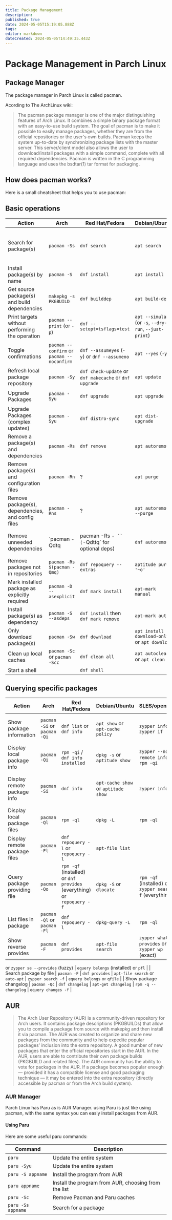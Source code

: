 ```yaml
---
title: Package Management
description: 
published: true
date: 2024-05-05T15:19:05.888Z
tags: 
editor: markdown
dateCreated: 2024-05-05T14:49:35.443Z
---
```


# Package Management in Parch Linux

## Package Manager

The package manager in Parch Linux is called pacman.

Acording to The ArchLinux wiki:

>The pacman package manager is one of the major distinguishing features of Arch Linux. It combines a simple binary package format with an easy-to-use build system. The goal of pacman is to make it possible to easily manage packages, whether they are from the official repositories or the user's own builds.
Pacman keeps the system up-to-date by synchronizing package lists with the master server. This server/client model also allows the user to download/install packages with a simple command, complete with all required dependencies.
Pacman is written in the C programming language and uses the bsdtar(1) tar format for packaging.


## How does pacman works?

Here is a small cheatsheet that helps you to use pacman:

## Basic operations

| Action | Arch | Red Hat/Fedora | Debian/Ubuntu | SLES/openSUSE | Gentoo |
|--------|------|-----------------|----------------|-----------------|--------|
| Search for package(s) | `pacman -Ss` | `dnf search` | `apt search` | `zypper search` or `zypper se [-s]` | `emerge --search` (`-s`) or `emerge --searchdesc` (`-S`) |
| Install package(s) by name | `pacman -S` | `dnf install` | `apt install` | `zypper install` or `zypper in` | `emerge` |
| Get source package(s) and build dependencies | `makepkg -s PKGBUILD` | `dnf builddep` | `apt build-dep` | `zypper source-install` (`zypper si`) or `zypper install -d` | `emerge`, or explicitly `emerge --with-bdeps` |
| Print targets without performing the operation | `pacman --print` (or `-p`) | `dnf --setopt=tsflags=test` | `apt --simulate` (or `-s`, `--dry-run`, `--just-print`) | `zypper --dry-run` | `emerge --pretend` (`-p`) |
| Toggle confirmations | `pacman --confirm` or `pacman --noconfirm` | `dnf --assumeyes` (`-y`) or `dnf --assumeno` | `apt --yes` (`-y`) | `zypper --non-interactive` (`-n`) or `zypper --no-confirm` (`-y`) | `emerge --ask` (`-a`) |
| Refresh local package repository | `pacman -Sy` | `dnf check-update` or `dnf makecache` or `dnf upgrade` | `apt update` | `zypper refresh` or `zypper ref` `[-s]` | `emerge --sync` |
| Upgrade Packages | `pacman -Syu` | `dnf upgrade` | `apt upgrade` | `zypper update` or `zypper up` | `emerge -[a]uDN @world` |
| Upgrade Packages (complex updates) | `pacman -Syu` | `dnf distro-sync` | `apt dist-upgrade` | `zypper dup` | `emerge -[a]uDN @world` |
| Remove a package(s) and dependencies | `pacman -Rs` | `dnf remove` | `apt autoremove` | `zypper remove` or `zypper rm` | `emerge --depclean` (`-c`) |
| Remove package(s) and configuration files | `pacman -Rn` | ? | `apt purge` | ? | n/a |
| Remove package(s), dependencies, and config files | `pacman -Rns` | ? | `apt autoremove --purge` | ? | n/a |
| Remove unneeded dependencies | `pacman -Qdtq | pacman -Rs -` `` (`-Qdttq` for optional deps)| `dnf autoremove` | `apt autoremove` | `zypper rm -u` or `zypper packages --unneeded` | `emerge --depclean` (`-c`) |
| Remove packages not in repositories | ```pacman -Rs $(pacman -Qmq)```  | `dnf repoquery --extras` | `aptitude purge '~o'` || ? |
| Mark installed package as explicitly required | `pacman -D --asexplicit` | `dnf mark install` | `apt-mark manual` | `zypper install --force` | `emerge --select` (`-w`) |
| Install package(s) as dependency | `pacman -S --asdeps` | `dnf install` then `dnf mark remove` | `apt-mark auto` | n/a ([workaround](https://bugzilla.opensuse.org/show_bug.cgi?id=1175678)) | `emerge --oneshot` (`-1`) |
| Only download package(s) | `pacman -Sw` | `dnf download` | `apt install --download-only` or `apt download` | `zypper --download-only` | `emerge --fetchonly` (`-f`) |
| Clean up local caches | `pacman -Sc` or `pacman -Scc` | `dnf clean all` | `apt autoclean` or `apt clean` | `zypper clean` | `eclean distfiles` |
| Start a shell | | `dnf shell` | | `zypper shell` ||

## Querying specific packages

| Action | Arch | Red Hat/Fedora | Debian/Ubuntu | SLES/openSUSE | Gentoo |
|--------|------|-----------------|----------------|-----------------|--------|
| Show package information | `pacman -Si` or `pacman -Qi` | `dnf list` or `dnf info` | `apt show` or `apt-cache policy` | `zypper info` or `zypper if` | `emerge -S`, `emerge -pv` or `eix` |
| Display local package info | `pacman -Qi` | `rpm -qi` / `dnf info installed` | `dpkg -s` or `aptitude show` | `zypper --no-remote info` or `rpm -qi` | `emerge -pv` or `emerge -S` |
| Display remote package info | `pacman -Si` | `dnf info` | `apt-cache show` or `aptitude show` | `zypper info` | `emerge -pv` and `emerge -S` or `equery meta` |
| Display local package files | `pacman -Ql` | `rpm -ql` | `dpkg -L` | `rpm -ql` | `equery files` or `qlist` |
| Display remote package files | `pacman -Fl` | `dnf repoquery -l` or `repoquery -l` | `apt-file list` || `pfl` |
| Query package providing file | `pacman -Qo` | `rpm -qf` (installed) or `dnf provides` (everything) or `repoquery -f` | `dpkg -S` or `dlocate` | `rpm -qf` (installed) or `zypper search -f` (everything) | `equery belongs` or `qfile` |
| List files in package | `pacman -Ql` or `pacman -Fl` | `dnf repoquery -l` | `dpkg-query -L` | `rpm -ql` | `equery files` or `qlist` |
| Show reverse provides | `pacman -F` | `dnf provides` | `apt-file search` | `zypper what-provides` or `zypper wp` (exact)

 or `zypper se --provides` (fuzzy) | `equery belongs` (installed) or `pfl` |
| Search package by file | `pacman -F` | `dnf provides` | `apt-file search` or `auto-apt` | `zypper search -f` | `equery belongs` or `qfile` |
| Show package changelog | `pacman -Qc` | `dnf changelog` | `apt-get changelog` | `rpm -q --changelog` | `equery changes -f` |



## AUR

> The Arch User Repository (AUR) is a community-driven repository for Arch users. It contains package descriptions (PKGBUILDs) that allow you to compile a package from source with makepkg and then install it via pacman. The AUR was created to organize and share new packages from the community and to help expedite popular packages' inclusion into the extra repository.
A good number of new packages that enter the official repositories start in the AUR. In the AUR, users are able to contribute their own package builds (PKGBUILD and related files). The AUR community has the ability to vote for packages in the AUR. If a package becomes popular enough — provided it has a compatible license and good packaging technique — it may be entered into the extra repository (directly accessible by pacman or from the Arch build system). 


### AUR Manager

Parch Linux has Paru as is AUR Manager.
using Paru is just like using pacman, with the same syntax you can easly install packages from AUR.


#### Using Paru
Here are some useful paru commands:

| Command | Description |
| --- | --- |
| `paru` | Update the entire system |
| `paru -Syu` | Update the entire system |
| `paru -S appname` | Install the program from AUR |
| `paru appname` | Install the program from AUR, choosing from the list |
| `paru -Sc` | Remove Pacman and Paru caches |
| `paru -Ss appname` | Search for a package |

